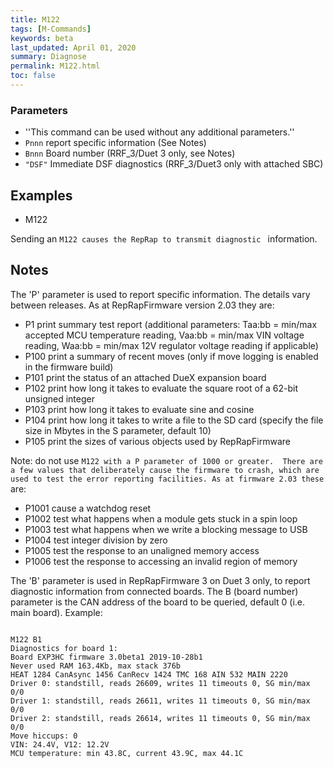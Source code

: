 ```yaml
---
title: M122
tags: [M-Commands] 
keywords: beta 
last_updated: April 01, 2020 
summary: Diagnose 
permalink: M122.html
toc: false 
---
```



### Parameters

* ''This command can be used without any additional parameters.''
* `Pnnn` report specific information (See Notes)
* `Bnnn` Board number (RRF_3/Duet 3 only, see Notes)
* `"DSF"` Immediate DSF diagnostics (RRF_3/Duet3 only with attached SBC)

## Examples

* M122

Sending an ` M122 causes the RepRap to transmit diagnostic  ` information.

## Notes

The 'P' parameter is used to report specific information. The details vary between releases. As at RepRapFirmware version 2.03 they are:

* P1 print summary test report (additional parameters: Taa:bb = min/max accepted MCU temperature reading, Vaa:bb = min/max VIN voltage reading, Waa:bb = min/max 12V regulator voltage reading if applicable)
* P100 print a summary of recent moves (only if move logging is enabled in the firmware build)
* P101 print the status of an attached DueX expansion board
* P102 print how long it takes to evaluate the square root of a 62-bit unsigned integer
* P103 print how long it takes to evaluate sine and cosine
* P104 print how long it takes to write a file to the SD card (specify the file size in Mbytes in the S parameter, default 10)
* P105 print the sizes of various objects used by RepRapFirmware

Note: do not use ` M122 with a P parameter of 1000 or greater.  There are a few values that deliberately cause the firmware to crash, which are used to test the error reporting facilities. As at firmware 2.03 these  ` are:

* P1001 cause a watchdog reset
* P1002 test what happens when a module gets stuck in a spin loop
* P1003 test what happens when we write a blocking message to USB
* P1004 test integer division by zero
* P1005 test the response to an unaligned memory access
* P1006 test the response to accessing an invalid region of memory

The 'B' parameter is used in RepRapFirmware 3 on Duet 3 only, to report diagnostic information from connected boards. The B (board number) parameter is the CAN address of the board to be queried, default 0 (i.e. main board). Example:

```

M122 B1
Diagnostics for board 1:
Board EXP3HC firmware 3.0beta1 2019-10-28b1
Never used RAM 163.4Kb, max stack 376b
HEAT 1284 CanAsync 1456 CanRecv 1424 TMC 168 AIN 532 MAIN 2220
Driver 0: standstill, reads 26609, writes 11 timeouts 0, SG min/max 0/0
Driver 1: standstill, reads 26611, writes 11 timeouts 0, SG min/max 0/0
Driver 2: standstill, reads 26614, writes 11 timeouts 0, SG min/max 0/0
Move hiccups: 0
VIN: 24.4V, V12: 12.2V
MCU temperature: min 43.8C, current 43.9C, max 44.1C

```

